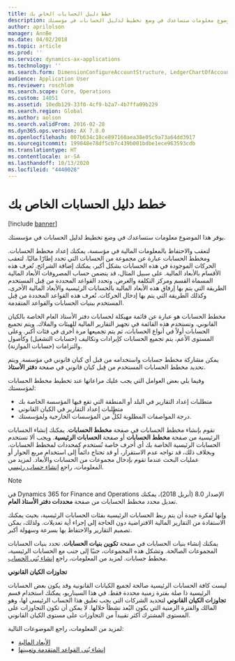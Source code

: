 ```yaml
---
title: خطط دليل الحسابات الخاص بك
description: يوفر هذا الموضوع معلومات ستساعدك في وضع تخطيط لدليل الحسابات في مؤسستك.
author: aprilolson
manager: AnnBe
ms.date: 04/02/2018
ms.topic: article
ms.prod: ''
ms.service: dynamics-ax-applications
ms.technology: ''
ms.search.form: DimensionConfigureAccountStructure, LedgerChartOfAccounts
audience: Application User
ms.reviewer: roschlom
ms.search.scope: Core, Operations
ms.custom: 14051
ms.assetid: 10edb129-33f0-4cf9-b2a7-4b7ffa09b229
ms.search.region: Global
ms.author: aolson
ms.search.validFrom: 2016-02-28
ms.dyn365.ops.version: AX 7.0.0
ms.openlocfilehash: 007b634c18ce897160aea38e05c9a73a64dd3917
ms.sourcegitcommit: 199848e78df5cb7c439b001bdbe1ece963593cdb
ms.translationtype: HT
ms.contentlocale: ar-SA
ms.lasthandoff: 10/13/2020
ms.locfileid: "4440028"
---
```

# <a name="plan-your-chart-of-accounts"></a>خطط دليل الحسابات الخاص بك

[!include [banner](../includes/banner.md)]

يوفر هذا الموضوع معلومات ستساعدك في وضع تخطيط لدليل الحسابات في مؤسستك.

لتعقب والاحتفاظ بالمعلومات المالية في مؤسسة، يمكنك إعداد مخطط الحسابات. ومخطط الحسابات عبارة عن مجموعة من الحسابات التي تحدد إطارًا ماليًا. لتعقب الحركات الموجودة في هذه الحسابات بشكل أكبر، يمكنك إضافة الشرائح. تُعرف هذه الأقسام بالأبعاد المالية. على سبيل المثال، قد يتضمن حساب المصروفات الأبعاد المالية المسماة القسم ومركز التكلفة والغرض. وتحدد القواعد المحددة من قِبل المستخدم الطريقة التي يتم بها إرفاق هذه الأبعاد المالية بالحسابات الرئيسية والأبعاد المالية الأخرى، وكذلك الطريقة التي يتم بها إدخال الحركات. تُعرف هذه القواعد المحددة من قِبل المستخدم ببنيات الحسابات والقواعد المتقدمة.

مخطط الحسابات هو عبارة عن قائمة مهيكلة لحسابات دفتر الأستاذ العام الخاصة بالكيان القانوني. وتستخدم هذه القائمة في تجهيز التقارير المالية للهيئات والملاك. ويتم تجميع الحسابات أولاً في أنواع الحسابات، ثم يتم تجميعها مرة أخرى في فئات أكبر. وعلى المستوى الأعم، يتم تجميع الحسابات كإيرادات وتكاليف (حسابات التشغيل) وكأصول والتزامات (حسابات الموازنة).

يمكن مشاركة مخطط حسابات واستخدامه من قبل أي كيان قانوني في مؤسسة. ويتم تحديد مخطط الحسابات المستخدم من قِبل كيان قانوني في صفحة **دفتر الأستاذ**.

وفيما يلي بعض العوامل التي يجب عليك مراعاتها عند تخطيط مخطط الحسابات لمؤسستك:

- متطلبات إعداد التقارير في البلد أو المنطقة التي تقع فيها المؤسسة الخاصة بك
- متطلبات إعداد التقارير في الكيان القانوني
- درجة المواصفات المطلوبة لكلٍّ من المؤسسات الخارجية ولمؤسستك.

تقوم بإنشاء مخطط الحسابات في صفحة **مخطط الحسابات**. يمكنك إنشاء الحسابات الرئيسية من صفحة **مخطط الحسابات** أو صفحة **الحسابات الرئيسية**. ويجب ألا تستخدم الحسابات الرئيسية الخاصة بك أي أحرف خاصة تُستخدم كمحددات لمخطط الحسابات. وبخلاف ذلك، قد تواجه عدم الاستقرار، أو قد تحتاج دائماً إلى استخدام مربع الحوار أو عمليات البحث عندما تقوم بإدخال مجموعات من الحسابات والأبعاد. لمزيد من المعلومات، راجع [إنشاء حساب رئيسي](tasks/create-main-account.md).

> [!NOTE]
> في Dynamics 365 for Finance and Operations الإصدار 8.0 (أبريل 2018)، يمكنك تعديل محدد مخطط الحسابات من صفحة **محددات دفتر الأستاذ العام**.

وإنها لفكرة جيدة أن يتم ربط الحسابات الرئيسية بفئات الحسابات الرئيسية، بحيث يمكنك الاستفادة من التقارير المالية الافتراضية دون الحاجة إلى إجراء أية تعديلات. ولذلك، يمكن تصميم التقارير والاحتفاظ بها بسرعة وسهولة أكبر.

يمكنك إنشاء بنيات الحسابات في صفحة **تكوين بنيات الحسابات**. تحدد بنيات الحسابات المجموعات الصالحة. وتشكل هذه المجموعات، جنبًا إلى جنب مع الحسابات الرئيسية، مخطط حسابات. لمزيد من المعلومات، راجع [إنشاء بُنى الحساب](tasks/create-account-structures.md).

**تجاوزات الكيان القانوني**

ليست كافة الحسابات الرئيسية صالحة لجميع الكيانات القانونية وقد يكون بعض الحسابات الرئيسية ذا صلة بفترة زمنية محددة فقط.‬ في هذا السيناريو، يمكنك استخدام قسم **تجاوزات الكيان القانوني** لتحديد الشركات التي يجب تعليق هذا الحساب الرئيسي لها، وهو المالك والفترة الزمنية التي يكون البُعد نشطاً خلالها. لا يمكن أن تكون التجاوزات على المستوى المشترك أكثر تقييداً من التجاوزات على مستوى الكيان القانوني.

لمزيد من المعلومات، راجع الموضوعات التالية:

- [الأبعاد المالية](financial-dimensions.md)
- [إنشاء بُنى القواعد المتقدمة وتعيينها](tasks/create-assign-advanced-rule-structures.md)

